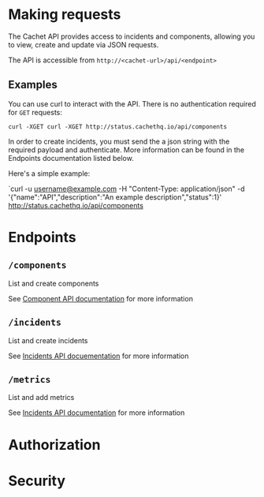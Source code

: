 # Making requests

The Cachet API provides access to incidents and components, allowing you to view, create and update via JSON requests.

The API is accessible from `http://<cachet-url>/api/<endpoint>`

## Examples

You can use curl to interact with the API. There is no authentication required for `GET` requests:

`curl -XGET curl -XGET http://status.cachethq.io/api/components`

In order to create incidents, you must send the a json string with the required payload and authenticate. More information can be found in the Endpoints documentation listed below.

Here's a simple example:

`curl -u username@example.com -H "Content-Type: application/json" -d '{"name":"API","description":"An example description","status":1}' http://status.cachethq.io/api/components


# Endpoints

## `/components`
List and create components

See [Component API documentation](components.md) for more information

## `/incidents`
List and create incidents

See [Incidents API docuementation](incidents) for more information

## `/metrics`
List and add metrics

See [Incidents API documentation](metrics) for more information

# Authorization

# Security
